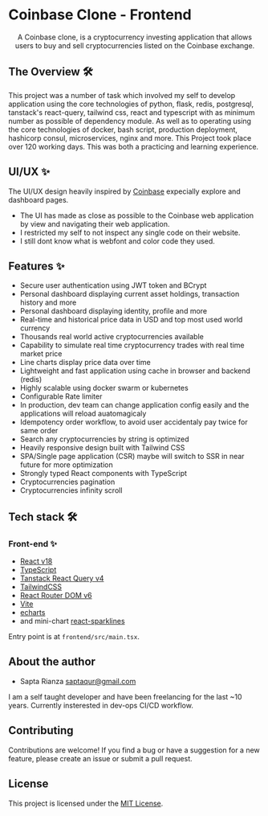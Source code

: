 # Coinbase Clone - Frontend

<p align="center">
  A Coinbase clone, is a cryptocurrency investing application that allows users to buy and sell cryptocurrencies listed on the Coinbase exchange.
</p>


## The Overview 🛠

This project was a number of task which involved my self to develop application using the core technologies of python, flask, redis, postgresql, tanstack's react-query, tailwind css, react and typescript with as minimum number as possible of dependency module. As well as to operating using the core technologies of docker, bash script, production deployment, hashicorp consul, microservices, nginx and more. 
This Project took place over 120 working days.
This was both a practicing and learning experience. 


## UI/UX ✨

The UI/UX design heavily inspired by [Coinbase](https://coinbase.com/) expecially explore and dashboard pages.
- The UI has made as close as possible to the Coinbase web application by view and navigating their web application.
- I restricted my self to not inspect any single code on their website. 
- I still dont know what is webfont and color code they used.


## Features ✨

- Secure user authentication using JWT token and BCrypt
- Personal dashboard displaying current asset holdings, transaction history and more
- Personal dashboard displaying identity, profile and more
- Real-time and historical price data in USD and top most used world currency
- Thousands real world active cryptocurrencies available 
- Capability to simulate real time cryptocurrency trades with real time market price
- Line charts display price data over time
- Lightweight and fast application using cache in browser and backend (redis)
- Highly scalable using docker swarm or kubernetes
- Configurable Rate limiter
- In production, dev team can change application config easily and the applications will reload auatomagicaly
- Idempotency order workflow, to avoid user accidentaly pay twice for same order
- Search any cryptocurrencies by string is optimized 
- Heavily responsive design built with Tailwind CSS
- SPA/Single page application (CSR) maybe will switch to SSR in near future for more optimization
- Strongly typed React components with TypeScript
- Cryptocurrencies pagination 
- Cryptocurrencies infinity scroll 


## Tech stack 🛠

### Front-end ✨

- [React v18](https://facebook.github.io/react/)
- [TypeScript](https://)
- [Tanstack React Query v4](https://reacttraining.com/react-router/web)
- [TailwindCSS](https://tailwindcss.com/)
- [React Router DOM v6](https://reacttraining.com/react-router/web)
- [Vite](https://)
- [echarts](https://) 
- and mini-chart [react-sparklines](https://)

Entry point is at `frontend/src/main.tsx`.


## About the author

- Sapta Rianza [saptaqur@gmail.com](mailto:saptaqur@gmail.com)

I am a self taught developer and have been freelancing for the last ~10 years.
Currently insterested in dev-ops CI/CD workflow.


## Contributing

Contributions are welcome! If you find a bug or have a suggestion for a new feature, please create an issue or submit a pull request.


## License

This project is licensed under the [MIT License](https://opensource.org/licenses/MIT).
